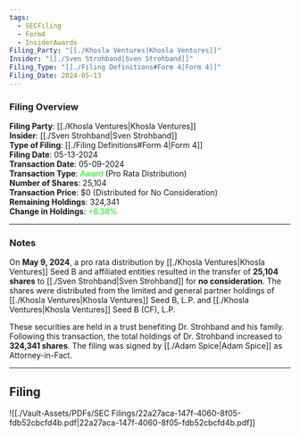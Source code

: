 ```yaml
---
tags:
  - SECFiling
  - Form4
  - InsiderAwards
Filing_Party: "[[./Khosla Ventures|Khosla Ventures]]"
Insider: "[[./Sven Strohband|Sven Strohband]]"
Filing_Type: "[[./Filing Definitions#Form 4|Form 4]]"
Filing_Date: 2024-05-13
---
```


### Filing Overview

**Filing Party**: [[./Khosla Ventures|Khosla Ventures]]  
**Insider**: [[./Sven Strohband|Sven Strohband]]  
**Type of Filing**: [[./Filing Definitions#Form 4|Form 4]]  
**Filing Date**: 05-13-2024  
**Transaction Date**: 05-09-2024  
**Transaction Type**: <span style="color:lime">Award</span> (Pro Rata Distribution)  
**Number of Shares**: 25,104  
**Transaction Price**: $0 (Distributed for No Consideration)  
**Remaining Holdings**: 324,341  
**Change in Holdings**: <span style="color:lime">+8.38%</span>

---

### Notes

On **May 9, 2024**, a pro rata distribution by [[./Khosla Ventures|Khosla Ventures]] Seed B and affiliated entities resulted in the transfer of **25,104 shares** to [[./Sven Strohband|Sven Strohband]] for **no consideration**. The shares were distributed from the limited and general partner holdings of [[./Khosla Ventures|Khosla Ventures]] Seed B, L.P. and [[./Khosla Ventures|Khosla Ventures]] Seed B (CF), L.P.

These securities are held in a trust benefiting Dr. Strohband and his family. Following this transaction, the total holdings of Dr. Strohband increased to **324,341 shares**. The filing was signed by [[./Adam Spice|Adam Spice]] as Attorney-in-Fact.

---

## Filing

![[./Vault-Assets/PDFs/SEC Filings/22a27aca-147f-4060-8f05-fdb52cbcfd4b.pdf|22a27aca-147f-4060-8f05-fdb52cbcfd4b.pdf]]
